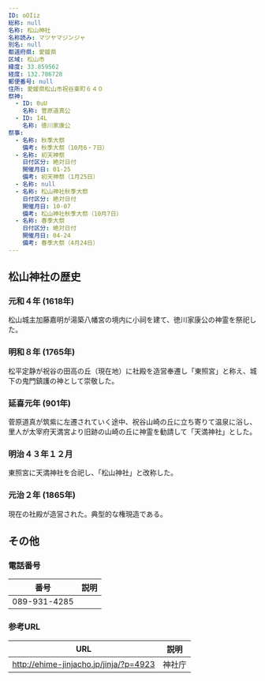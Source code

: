 ```yaml
---
ID: oOIiz
総称: null
名称: 松山神社
名称読み: マツヤマジンジャ
別名: null
都道府県: 愛媛県
区域: 松山市
緯度: 33.859562
経度: 132.786728
郵便番号: null
住所: 愛媛県松山市祝谷東町６４０
祭神:
  - ID: 0uU
    名称: 菅原道真公
  - ID: 14L
    名称: 徳川家康公
祭事:
  - 名称: 秋季大祭
    備考: 秋季大祭（10月6・7日）
  - 名称: 初天神祭
    日付区分: 絶対日付
    開催月日: 01-25
    備考: 初天神祭（1月25日）
  - 名称: null
  - 名称: 松山神社秋季大祭
    日付区分: 絶対日付
    開催月日: 10-07
    備考: 松山神社秋季大祭（10月7日）
  - 名称: 春季大祭
    日付区分: 絶対日付
    開催月日: 04-24
    備考: 春季大祭（4月24日）
---
```


## 松山神社の歴史

### 元和４年 (1618年)

松山城主加藤嘉明が湯築八幡宮の境内に小祠を建て、徳川家康公の神霊を祭祀した。

### 明和８年 (1765年)

松平定静が祝谷の田高の丘（現在地）に社殿を造営奉遷し「東照宮」と称え、城下の鬼門鎮護の神として崇敬した。

### 延喜元年 (901年)

菅原道真が筑紫に左遷されていく途中、祝谷山崎の丘に立ち寄りて温泉に浴し、里人が太宰府天満宮より旧跡の山崎の丘に神霊を勧請して「天満神社」とした。

### 明治４３年１２月

東照宮に天満神社を合祀し、「松山神社」と改称した。

### 元治２年 (1865年)

現在の社殿が造営された。典型的な権現造である。

## その他

### 電話番号

| 番号         | 説明 |
| ------------ | ---- |
| 089-931-4285 |      |

### 参考URL

| URL                                    | 説明   |
| -------------------------------------- | ------ |
| http://ehime-jinjacho.jp/jinja/?p=4923 | 神社庁 |
